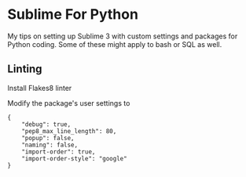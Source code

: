 # Sublime For Python

My tips on setting up Sublime 3 with custom settings and packages for Python coding. Some of these might apply to bash or SQL as well.

## Linting

Install Flakes8 linter

Modify the package's user settings to
```
{
    "debug": true,
    "pep8_max_line_length": 80,
    "popup": false,
    "naming": false,
    "import-order": true,
    "import-order-style": "google"
}
```
